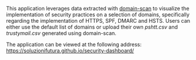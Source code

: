 This application leverages data extracted with [domain-scan](https://github.com/18F/domain-scan) to visualize the implementation of security practices on a selection of domains, specifically regarding the implementation of HTTPS, SPF, DMARC and HSTS.
Users can either use the default list of domains or upload their own *pshtt.csv* and *trustymail.csv* generated using domain-scan.

The application can be viewed at the following address:
https://soluzionifutura.github.io/security-dashboard/

